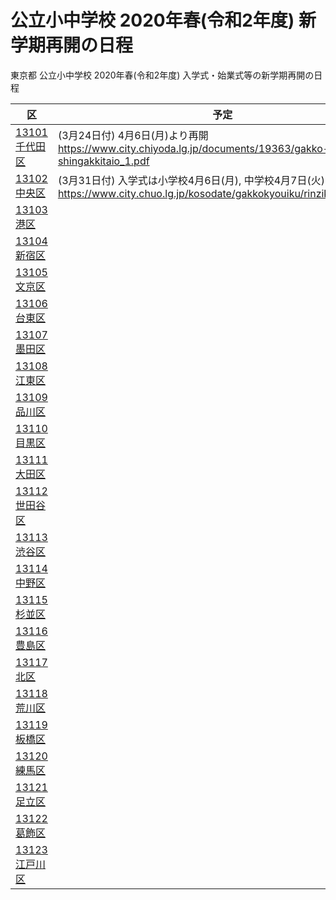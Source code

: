 # 公立小中学校 2020年春(令和2年度) 新学期再開の日程

東京都 公立小中学校 2020年春(令和2年度) 入学式・始業式等の新学期再開の日程

| 区            | 予定    |
| ------------- | ------- |
| [13101千代田区](https://github.com/socv/socv.github.io/issues/1) |(3月24日付) 4月6日(月)より再開 https://www.city.chiyoda.lg.jp/documents/19363/gakko-shingakkitaio_1.pdf
| [13102中央区  ](https://github.com/socv/socv.github.io/issues/2) |(3月31日付) 入学式は小学校4月6日(月), 中学校4月7日(火) https://www.city.chuo.lg.jp/kosodate/gakkokyouiku/rinzikyuukou.html
| [13103港区    ](https://github.com/socv/socv.github.io/issues/3) |
| [13104新宿区  ](https://github.com/socv/socv.github.io/issues/4) |
| [13105文京区  ](https://github.com/socv/socv.github.io/issues/5) |
| [13106台東区  ](https://github.com/socv/socv.github.io/issues/6) |
| [13107墨田区  ](https://github.com/socv/socv.github.io/issues/7) |
| [13108江東区  ](https://github.com/socv/socv.github.io/issues/8) |
| [13109品川区  ](https://github.com/socv/socv.github.io/issues/9) |
| [13110目黒区  ](https://github.com/socv/socv.github.io/issues/10) |
| [13111大田区  ](https://github.com/socv/socv.github.io/issues/11) |
| [13112世田谷区](https://github.com/socv/socv.github.io/issues/12) |
| [13113渋谷区  ](https://github.com/socv/socv.github.io/issues/13) |
| [13114中野区  ](https://github.com/socv/socv.github.io/issues/14) |
| [13115杉並区  ](https://github.com/socv/socv.github.io/issues/15) |
| [13116豊島区  ](https://github.com/socv/socv.github.io/issues/16) |
| [13117北区    ](https://github.com/socv/socv.github.io/issues/17) |
| [13118荒川区  ](https://github.com/socv/socv.github.io/issues/18) |
| [13119板橋区  ](https://github.com/socv/socv.github.io/issues/19) |
| [13120練馬区  ](https://github.com/socv/socv.github.io/issues/20) |
| [13121足立区  ](https://github.com/socv/socv.github.io/issues/21) |
| [13122葛飾区  ](https://github.com/socv/socv.github.io/issues/22) |
| [13123江戸川区](https://github.com/socv/socv.github.io/issues/23) |
